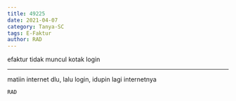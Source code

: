 ```yaml
---
title: 49225
date: 2021-04-07
category: Tanya-SC
tags: E-Faktur
author: RAD
---
```


efaktur tidak muncul kotak login

---

matiin internet dlu, lalu login, idupin lagi internetnya

`RAD`
